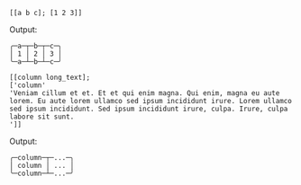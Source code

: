 ```nushell
[[a b c]; [1 2 3]]
```

Output:

```
╭─a─┬─b─┬─c─╮
│ 1 │ 2 │ 3 │
╰─a─┴─b─┴─c─╯
```

```nushell
[[column long_text];
['column'
'Veniam cillum et et. Et et qui enim magna. Qui enim, magna eu aute lorem. Eu aute lorem ullamco sed ipsum incididunt irure. Lorem ullamco sed ipsum incididunt. Sed ipsum incididunt irure, culpa. Irure, culpa labore sit sunt.
']]
```

Output:

```
╭─column─┬─...─╮
│ column │ ... │
╰─column─┴─...─╯
```
